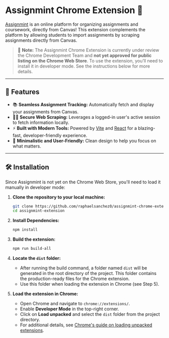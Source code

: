 # Assignmint Chrome Extension 📝

[Assignmint](https://github.com/raphaelsanchez0/assignmint) is an online platform for organizing assignments and coursework, directly from Canvas! This extension complements the platform by allowing students to import assignments by scraping assignments directly from Canvas.



> 🚨 **Note:** The Assignmint Chrome Extension is currently under review the Chrome Development Team and **not yet approved for public listing on the Chrome Web Store**. To use the extension, you’ll need to install it in developer mode. See the instructions below for more details.

---

## 🌟 Features

- 📚 **Seamless Assignment Tracking:** Automatically fetch and display your assignments from Canvas.
- 🕵️‍♂️ **Secure Web Scraping:** Leverages a logged-in user's active session to fetch information locally.
- ⚡ **Built with Modern Tools:** Powered by [Vite](https://vitejs.dev/) and [React](https://react.dev/) for a blazing-fast, developer-friendly experience.
- 🌈 **Minimalistic and User-Friendly:** Clean design to help you focus on what matters.

---

## 🛠️ Installation

Since Assignmint is not yet on the Chrome Web Store, you'll need to load it manually in developer mode:

1. **Clone the repository to your local machine:**
   ```bash
   git clone https://github.com/raphaelsanchez0/assignmint-chrome-extension.git
   cd assignmint-extension
   ```
2. **Install Dependencies:**
   ```bash
   npm install
   ```

3. **Build the extension:**
   ```bash
   npm run build-all
   ```
4. **Locate the `dist` folder:**
   - After running the build command, a folder named `dist` will be generated in the root directory of the project. This folder contains the production-ready files for the Chrome extension.
   - Use this folder when loading the extension in Chrome (see Step 5).
5. **Load the extension in Chrome:**
   - Open Chrome and navigate to `chrome://extensions/`.
   - Enable **Developer Mode** in the top-right corner.
   - Click on **Load unpacked** and select the `dist` folder from the project directory.
   - For additional details, see [Chrome's guide on loading unpacked extensions](https://developer.chrome.com/docs/extensions/get-started/tutorial/hello-world#load-unpacked).
  

